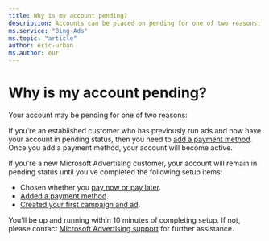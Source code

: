 ```yaml
---
title: Why is my account pending?
description: Accounts can be placed on pending for one of two reasons: a payment method needs to be added to the account, or account setup has not been completed.
ms.service: "Bing-Ads"
ms.topic: "article"
author: eric-urban
ms.author: eur
---
```


# Why is my account pending?

Your account may be pending for one of two reasons:

If you're an established customer who has previously run ads and now have your account in pending status, then you need to [add a payment method](./hlp_BA_PROC_AddBilling.md). Once you add a payment method, your account will become active.

If you're a new Microsoft Advertising customer, your account will remain in pending status until you've completed the following setup items:

   - Chosen whether you [pay now or pay later](./hlp_BA_CONC_HowBillingWorks.md).
   - [Added a payment method](./hlp_BA_PROC_AddBilling.md).
   - [Created your first campaign and ad](./hlp_BA_PROC_Create1stAd.md).

You'll be up and running within 10 minutes of completing setup. If not, please contact [Microsoft Advertising support](https://go.microsoft.com/fwlink?LinkId=398371) for further assistance.


